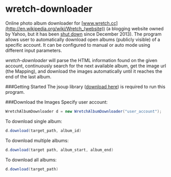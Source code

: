 wretch-downloader
=================
Online photo album downloader for [www.wretch.cc](http://en.wikipedia.org/wiki/Wretch_(website)) (a blogging website owned by Yahoo, but it has been [shut down](http://thenextweb.com/asia/2013/08/30/yahoo-owned-taiwanese-blogging-platform-wretch-cc-is-shutting-down-on-december-26/) since December 2013). The program allows user to automatically download open albums (publicly visible) of a specific account. It can be configured to manual or auto mode using different input parameters. 

*wretch-downloader* will parse the HTML information found on the given account, continuously search for the next available album, get the image url (the Mapping), and download the images automatically until it reaches the end of the last album.

###Getting Started
The jsoup library ([download here](http://jsoup.org)) is required to run this program.

###Download the Images
Specify user account:
```java
WretchAlbumDownloader d = new WretchAlbumDownloader("user_account");
```
To download single album:
```java
d.download(target_path, album_id)
```

To download multiple albums: 
```java
d.download(target path, album_start, album_end)
```

To download all albums:
```java
d.download(target_path)
```
